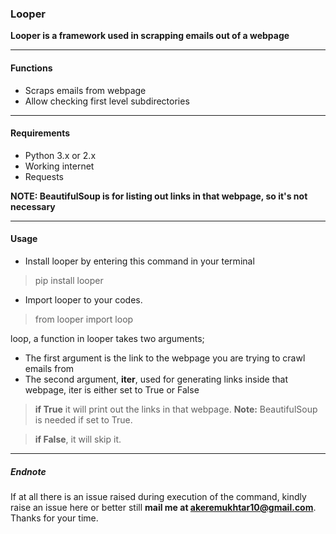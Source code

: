 ### Looper


**Looper is a framework used in scrapping emails out of a webpage**

***

#### **Functions**
- Scraps emails from webpage
- Allow checking first level subdirectories 


***

#### **Requirements**
- Python 3.x or 2.x
- Working internet
- Requests 

**NOTE: BeautifulSoup is for listing out links in that webpage, so it's not necessary**
***

#### **Usage**

- Install looper by entering this command in your terminal 

> pip install looper

- Import looper to your codes. 

> from looper import loop

loop, a function in looper takes two arguments;
- The first argument is the link to the webpage you are trying to crawl emails from 
- The second argument, **iter**, used for generating links inside that webpage, iter is either set to True or False 

> **if True** it will print out the links in that webpage. **Note:** BeautifulSoup is needed if set to True. 

>**if False**, it will skip it.

***

##### Endnote
If at all there is an issue raised during execution of the command, kindly raise an issue here or better still **mail me at akeremukhtar10@gmail.com**.
Thanks for your time. 


 
